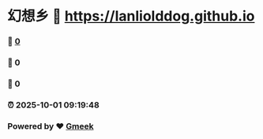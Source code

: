 # 幻想乡 :link: https://lanliolddog.github.io 
### :page_facing_up: [0](https://lanliolddog.github.io/tag.html) 
### :speech_balloon: 0 
### :hibiscus: 0 
### :alarm_clock: 2025-10-01 09:19:48 
### Powered by :heart: [Gmeek](https://github.com/Meekdai/Gmeek)
